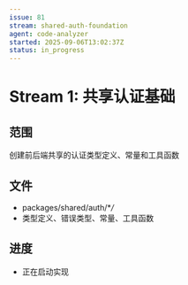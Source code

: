 ```yaml
---
issue: 81
stream: shared-auth-foundation
agent: code-analyzer
started: 2025-09-06T13:02:37Z
status: in_progress
---
```


# Stream 1: 共享认证基础

## 范围

创建前后端共享的认证类型定义、常量和工具函数

## 文件

- packages/shared/auth/\*_/_
- 类型定义、错误类型、常量、工具函数

## 进度

- 正在启动实现
